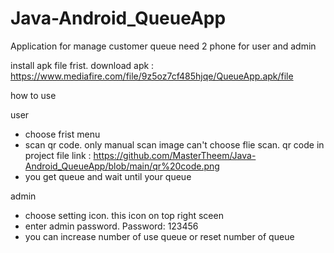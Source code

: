 # Java-Android_QueueApp
Application for manage customer queue
need 2 phone for user and admin

install apk file frist. download apk : https://www.mediafire.com/file/9z5oz7cf485hjqe/QueueApp.apk/file


how to use

user
- choose frist menu
- scan qr code. only manual scan image can't choose flie scan. qr code in project file link : https://github.com/MasterTheem/Java-Android_QueueApp/blob/main/qr%20code.png
- you get queue and wait until your queue

admin
- choose setting icon. this icon on top right sceen
- enter admin password. Password: 123456
- you can increase number of use queue or reset number of queue
